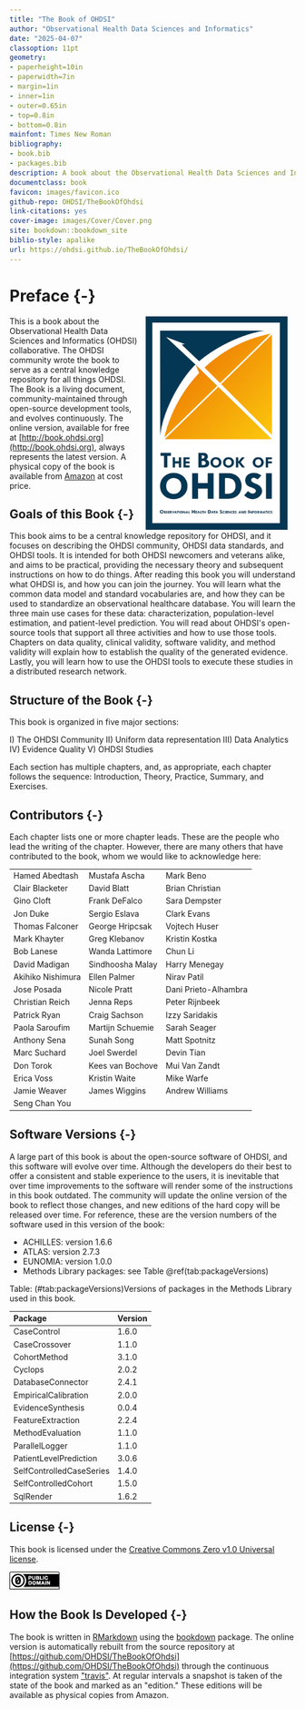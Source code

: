 ```yaml
---
title: "The Book of OHDSI"
author: "Observational Health Data Sciences and Informatics"
date: "2025-04-07"
classoption: 11pt
geometry:
- paperheight=10in
- paperwidth=7in
- margin=1in
- inner=1in
- outer=0.65in
- top=0.8in
- bottom=0.8in
mainfont: Times New Roman
bibliography:
- book.bib
- packages.bib
description: A book about the Observational Health Data Sciences and Informatics (OHDSI). It described the OHDSI community, open standards and open source software.
documentclass: book
favicon: images/favicon.ico
github-repo: OHDSI/TheBookOfOhdsi
link-citations: yes
cover-image: images/Cover/Cover.png
site: bookdown::bookdown_site
biblio-style: apalike
url: https://ohdsi.github.io/TheBookOfOhdsi/
---
```




# Preface {-}

<img src="images/Cover/Cover.png" width="250" height="375" alt="Cover image" align="right" style="margin: 0 1em 0 1em" /> This is a book about the Observational Health Data Sciences and Informatics (OHDSI) collaborative. The OHDSI community wrote the book to serve as a central knowledge repository for all things OHDSI. The Book is a living document, community-maintained through open-source development tools, and evolves continuously. The online version, available for free at [http://book.ohdsi.org](http://book.ohdsi.org), always represents the latest version. A physical copy of the book is available from [Amazon](https://www.amazon.com/OHDSI-Observational-Health-Sciences-Informatics/dp/1088855199) at cost price.

## Goals of this Book {-}

This book aims to be a central knowledge repository for OHDSI, and it focuses on describing the OHDSI community, OHDSI data standards, and OHDSI tools. It is intended for both OHDSI newcomers and veterans alike, and aims to be practical, providing the necessary theory and subsequent instructions on how to do things. After reading this book you will understand what OHDSI is, and how you can join the journey. You will learn what the common data model and standard vocabularies are, and how they can be used to standardize an observational healthcare database. You will learn the three main use cases for these data: characterization, population-level estimation, and patient-level prediction. You will read about OHDSI's open-source tools that support all three activities and how to use those tools. Chapters on data quality, clinical validity, software validity, and method validity will explain how to establish the quality of the generated evidence. Lastly, you will learn how to use the OHDSI tools to execute these studies in a distributed research network.

## Structure of the Book {-}

This book is organized in five major sections:

I) The OHDSI Community
II) Uniform data representation
III) Data Analytics
IV) Evidence Quality
V) OHDSI Studies

Each section has multiple chapters, and, as appropriate, each chapter follows the sequence: Introduction, Theory, Practice, Summary, and Exercises.

## Contributors {-}

Each chapter lists one or more chapter leads. These are the people who lead the writing of the chapter. However, there are many others that have contributed to the book, whom we would like to acknowledge here:


|                  |                 |                     |
|:-----------------|:----------------|:--------------------|
|Hamed Abedtash    |Mustafa Ascha    |Mark Beno            |
|Clair Blacketer   |David Blatt      |Brian Christian      |
|Gino Cloft        |Frank DeFalco    |Sara Dempster        |
|Jon Duke          |Sergio Eslava    |Clark Evans          |
|Thomas Falconer   |George Hripcsak  |Vojtech Huser        |
|Mark Khayter      |Greg Klebanov    |Kristin Kostka       |
|Bob Lanese        |Wanda Lattimore  |Chun Li              |
|David Madigan     |Sindhoosha Malay |Harry Menegay        |
|Akihiko Nishimura |Ellen Palmer     |Nirav Patil          |
|Jose Posada       |Nicole Pratt     |Dani Prieto-Alhambra |
|Christian Reich   |Jenna Reps       |Peter Rijnbeek       |
|Patrick Ryan      |Craig Sachson    |Izzy Saridakis       |
|Paola Saroufim    |Martijn Schuemie |Sarah Seager         |
|Anthony Sena      |Sunah Song       |Matt Spotnitz        |
|Marc Suchard      |Joel Swerdel     |Devin Tian           |
|Don Torok         |Kees van Bochove |Mui Van Zandt        |
|Erica Voss        |Kristin Waite    |Mike Warfe           |
|Jamie Weaver      |James Wiggins    |Andrew Williams      |
|Seng Chan You     |                 |                     |

## Software Versions {-}

A large part of this book is about the open-source software of OHDSI, and this software will evolve over time. Although the developers do their best to offer a consistent and stable experience to the users, it is inevitable that over time improvements to the software will render some of the instructions in this book outdated. The community will update the online version of the book to reflect those changes, and new editions of the hard copy will be released over time. For reference, these are the version numbers of the software used in this version of the book:

- ACHILLES: version 1.6.6
- ATLAS: version 2.7.3
- EUNOMIA: version 1.0.0
- Methods Library packages: see Table \@ref(tab:packageVersions)


Table: (\#tab:packageVersions)Versions of packages in the Methods Library used in this book.

|Package                  |Version |
|:------------------------|:-------|
|CaseControl              |1.6.0   |
|CaseCrossover            |1.1.0   |
|CohortMethod             |3.1.0   |
|Cyclops                  |2.0.2   |
|DatabaseConnector        |2.4.1   |
|EmpiricalCalibration     |2.0.0   |
|EvidenceSynthesis        |0.0.4   |
|FeatureExtraction        |2.2.4   |
|MethodEvaluation         |1.1.0   |
|ParallelLogger           |1.1.0   |
|PatientLevelPrediction   |3.0.6   |
|SelfControlledCaseSeries |1.4.0   |
|SelfControlledCohort     |1.5.0   |
|SqlRender                |1.6.2   |

## License {-}

This book is licensed under the [Creative Commons Zero v1.0 Universal license](http://creativecommons.org/publicdomain/zero/1.0/).

![](images/Preface/cc0.png)

## How the Book Is Developed {-}

The book is written in [RMarkdown](https://rmarkdown.rstudio.com) using the [bookdown](https://bookdown.org) package. The online version is automatically rebuilt from the source repository at [https://github.com/OHDSI/TheBookOfOhdsi](https://github.com/OHDSI/TheBookOfOhdsi) through the continuous integration system ["travis"](http://travis-ci.org/). At regular intervals a snapshot is taken of the state of the book and marked as an "edition." These editions will be available as physical copies from Amazon.
